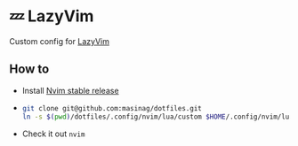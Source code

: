 # 💤 LazyVim

Custom config for [LazyVim](https://github.com/LazyVim/LazyVim)

## How to

- Install [Nvim stable release](https://github.com/neovim/neovim/releases)
- ```bash
  git clone git@github.com:masinag/dotfiles.git
  ln -s $(pwd)/dotfiles/.config/nvim/lua/custom $HOME/.config/nvim/lua/custom
  ```
- Check it out `nvim`
